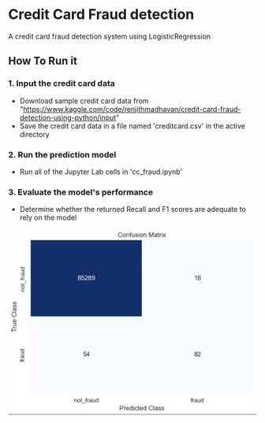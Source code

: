 # Credit Card Fraud detection
A credit card fraud detection system using LogisticRegression

## How To Run it

### 1. Input the credit card data
- Download sample credit card data from "https://www.kaggle.com/code/renjithmadhavan/credit-card-fraud-detection-using-python/input"
- Save the credit card data in a file named 'creditcard.csv' in the active directory

### 2. Run the prediction model
- Run all of the Jupyter Lab cells in 'cc_fraud.ipynb'

### 3. Evaluate the model's performance
- Determine whether the returned Recall and F1 scores are adequate to rely on the model

![Sample Matrix](Images/sample_matrix.png)
